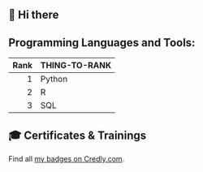 ## 👋 Hi there 

## Programming Languages and Tools:

| Rank | THING-TO-RANK |
|-----:|---------------|
|     1|      Python         |
|     2|        R       |
|     3|        SQL       |



## 🎓 Certificates & Trainings

<!--START_SECTION:badges-->
<!--END_SECTION:badges-->

Find all [my badges on Credly.com](https://www.credly.com/users/kandelrabin/badges).
